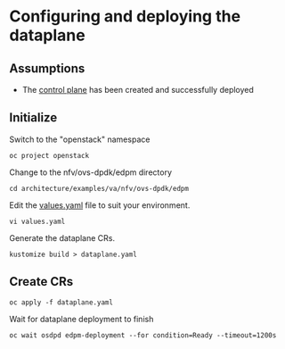 # Configuring and deploying the dataplane

## Assumptions

- The [control plane](control-plane.md) has been created and successfully deployed

## Initialize

Switch to the "openstack" namespace
```
oc project openstack
```
Change to the nfv/ovs-dpdk/edpm directory
```
cd architecture/examples/va/nfv/ovs-dpdk/edpm
```
Edit the [values.yaml](edpm/values.yaml) file to suit 
your environment.
```
vi values.yaml
```
Generate the dataplane CRs.
```
kustomize build > dataplane.yaml
```

## Create CRs
```
oc apply -f dataplane.yaml
```

Wait for dataplane deployment to finish
```
oc wait osdpd edpm-deployment --for condition=Ready --timeout=1200s
```
